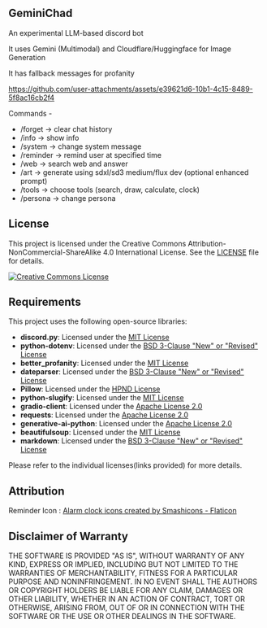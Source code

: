 ## GeminiChad
An experimental LLM-based discord bot

It uses Gemini (Multimodal) and Cloudflare/Huggingface for Image Generation

It has fallback messages for profanity

https://github.com/user-attachments/assets/e39621d6-10b1-4c15-8489-5f8ac16cb2f4

Commands -
- /forget -> clear chat history
- /info -> show info
- /system -> change system message
- /reminder -> remind user at specified time 
- /web -> search web and answer
- /art -> generate using sdxl/sd3 medium/flux dev (optional enhanced prompt)
- /tools -> choose tools (search, draw, calculate, clock)
- /persona -> change persona

## License

This project is licensed under the Creative Commons Attribution-NonCommercial-ShareAlike 4.0 International License. See the [LICENSE](LICENSE) file for details.

[![Creative Commons License](https://i.creativecommons.org/l/by-nc-sa/4.0/88x31.png)](http://creativecommons.org/licenses/by-nc-sa/4.0/)

## Requirements

This project uses the following open-source libraries:

- **discord.py**: Licensed under the [MIT License](https://github.com/Rapptz/discord.py/blob/master/LICENSE)
- **python-dotenv**: Licensed under the [BSD 3-Clause "New" or "Revised" License](https://github.com/theskumar/python-dotenv/blob/main/LICENSE)
- **better_profanity**: Licensed under the [MIT License](https://github.com/snguyenthanh/better_profanity/blob/master/LICENSE)
- **dateparser**: Licensed under the [BSD 3-Clause "New" or "Revised" License](https://github.com/scrapinghub/dateparser/blob/master/LICENSE)
- **Pillow**: Licensed under the [HPND License](https://github.com/python-pillow/Pillow/blob/main/LICENSE)
- **python-slugify**: Licensed under the [MIT License](https://github.com/un33k/python-slugify/blob/master/LICENSE)
- **gradio-client**: Licensed under the [Apache License 2.0](https://github.com/gradio-app/gradio/blob/main/LICENSE)
- **requests**: Licensed under the [Apache License 2.0](https://github.com/psf/requests/blob/main/LICENSE)
- **generative-ai-python**: Licensed under the [Apache License 2.0](https://github.com/google-gemini/generative-ai-python/blob/main/LICENSE)
- **beautifulsoup**: Licensed under the [MIT License](https://git.launchpad.net/beautifulsoup/tree/LICENSE?h=4.13)
- **markdown**: Licensed under the [BSD 3-Clause "New" or "Revised" License](https://github.com/Python-Markdown/markdown/blob/master/LICENSE.md)

Please refer to the individual licenses(links provided) for more details.

## Attribution

Reminder Icon : <a href="https://www.flaticon.com/free-icons/alarm-clock" title="alarm clock icons">Alarm clock icons created by Smashicons - Flaticon</a>

## Disclaimer of Warranty

THE SOFTWARE IS PROVIDED "AS IS", WITHOUT WARRANTY OF ANY KIND, EXPRESS OR IMPLIED, INCLUDING BUT NOT LIMITED TO THE WARRANTIES OF MERCHANTABILITY, FITNESS FOR A PARTICULAR PURPOSE AND NONINFRINGEMENT. IN NO EVENT SHALL THE AUTHORS OR COPYRIGHT HOLDERS BE LIABLE FOR ANY CLAIM, DAMAGES OR OTHER LIABILITY, WHETHER IN AN ACTION OF CONTRACT, TORT OR OTHERWISE, ARISING FROM, OUT OF OR IN CONNECTION WITH THE SOFTWARE OR THE USE OR OTHER DEALINGS IN THE SOFTWARE.
